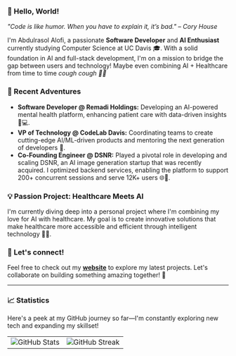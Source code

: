 ### 👋 Hello, World!

_"Code is like humor. When you have to explain it, it’s bad." – Cory House_

I'm Abdulrasol Alofi, a passionate **Software Developer** and **AI Enthusiast** currently studying Computer Science at UC Davis 🎓. With a solid foundation in AI and full-stack development, I'm on a mission to bridge the gap between users and technology! Maybe even combining AI + Healthcare from time to time _cough cough 😮‍💨_

### 🚀 Recent Adventures
- **Software Developer @ Remadi Holdings:** Developing an AI-powered mental health platform, enhancing patient care with data-driven insights 🧠💻.
- **VP of Technology @ CodeLab Davis:** Coordinating teams to create cutting-edge AI/ML-driven products and mentoring the next generation of developers 🌱.
- **Co-Founding Engineer @ DSNR:** Played a pivotal role in developing and scaling DSNR, an AI image generation startup that was recently acquired. I optimized backend services, enabling the platform to support 200+ concurrent sessions and serve 12K+ users 🌐🤖.

### 💡 Passion Project: Healthcare Meets AI
I'm currently diving deep into a personal project where I'm combining my love for AI with healthcare. My goal is to create innovative solutions that make healthcare more accessible and efficient through intelligent technology 🏥✨.

### 🤝 Let's connect! 
Feel free to check out my **[website](https://rasooly.dev)** to explore my latest projects. Let's collaborate on building something amazing together! 🌟

---
### 📈 Statistics
Here's a peek at my GitHub journey so far—I'm constantly exploring new tech and expanding my skillset! 

<table>
  <tr>
    <td>
       <img src="https://github-readme-stats-weld-seven-88.vercel.app/api?username=rasooly-dev&show_icons=true&theme=github_dark_dimmed&hide=stars&show=prs_merged_percentage" alt="GitHub Stats" />
    </td>
    <td>
      <img src="https://github-readme-streak-stats-sable-chi.vercel.app/?user=rasooly-dev&theme=github_dark_dimmed" alt="GitHub Streak" />
    </td>
  </tr>
</table>
<!-- ![Abdulrasol's GitHub stats](https://github-readme-stats-weld-seven-88.vercel.app/api?username=rasooly-dev&show_icons=true&theme=github_dark_dimmed&hide=stars&show=prs_merged_percentage)
![GitHub Streak](https://github-readme-streak-stats-sable-chi.vercel.app/?user=rasooly-dev&theme=github_dark_dimmed) -->


<!--
**rasooly-dev/rasooly-dev** is a ✨ _special_ ✨ repository because its `README.md` (this file) appears on your GitHub profile.

Here are some ideas to get you started:

- 🔭 I’m currently working on ...
- 🌱 I’m currently learning ...
- 👯 I’m looking to collaborate on ...
- 🤔 I’m looking for help with ...
- 💬 Ask me about ...
- 📫 How to reach me: ...
- 😄 Pronouns: ...
- ⚡ Fun fact: ...
-->

